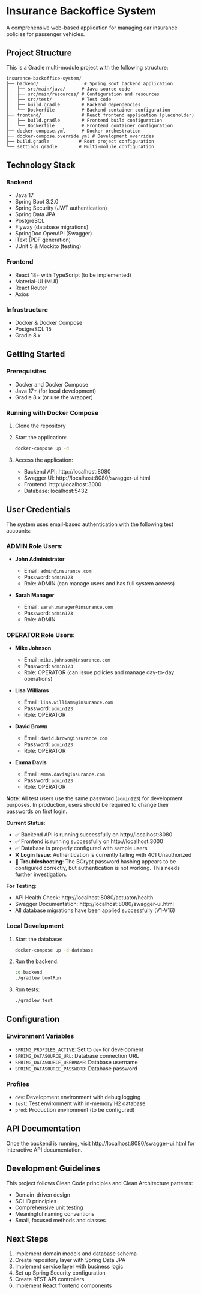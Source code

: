 # Insurance Backoffice System

A comprehensive web-based application for managing car insurance policies for passenger vehicles.

## Project Structure

This is a Gradle multi-module project with the following structure:

```
insurance-backoffice-system/
├── backend/                 # Spring Boot backend application
│   ├── src/main/java/      # Java source code
│   ├── src/main/resources/ # Configuration and resources
│   ├── src/test/           # Test code
│   ├── build.gradle        # Backend dependencies
│   └── Dockerfile          # Backend container configuration
├── frontend/               # React frontend application (placeholder)
│   ├── build.gradle        # Frontend build configuration
│   └── Dockerfile          # Frontend container configuration
├── docker-compose.yml      # Docker orchestration
├── docker-compose.override.yml # Development overrides
├── build.gradle           # Root project configuration
└── settings.gradle        # Multi-module configuration
```

## Technology Stack

### Backend
- Java 17
- Spring Boot 3.2.0
- Spring Security (JWT authentication)
- Spring Data JPA
- PostgreSQL
- Flyway (database migrations)
- SpringDoc OpenAPI (Swagger)
- iText (PDF generation)
- JUnit 5 & Mockito (testing)

### Frontend
- React 18+ with TypeScript (to be implemented)
- Material-UI (MUI)
- React Router
- Axios

### Infrastructure
- Docker & Docker Compose
- PostgreSQL 15
- Gradle 8.x

## Getting Started

### Prerequisites
- Docker and Docker Compose
- Java 17+ (for local development)
- Gradle 8.x (or use the wrapper)

### Running with Docker Compose

1. Clone the repository
2. Start the application:
   ```bash
   docker-compose up -d
   ```

3. Access the application:
   - Backend API: http://localhost:8080
   - Swagger UI: http://localhost:8080/swagger-ui.html
   - Frontend: http://localhost:3000
   - Database: localhost:5432

## User Credentials

The system uses email-based authentication with the following test accounts:

### ADMIN Role Users:
- **John Administrator**
  - Email: `admin@insurance.com`
  - Password: `admin123`
  - Role: ADMIN (can manage users and has full system access)

- **Sarah Manager**
  - Email: `sarah.manager@insurance.com`
  - Password: `admin123`
  - Role: ADMIN

### OPERATOR Role Users:
- **Mike Johnson**
  - Email: `mike.johnson@insurance.com`
  - Password: `admin123`
  - Role: OPERATOR (can issue policies and manage day-to-day operations)

- **Lisa Williams**
  - Email: `lisa.williams@insurance.com`
  - Password: `admin123`
  - Role: OPERATOR

- **David Brown**
  - Email: `david.brown@insurance.com`
  - Password: `admin123`
  - Role: OPERATOR

- **Emma Davis**
  - Email: `emma.davis@insurance.com`
  - Password: `admin123`
  - Role: OPERATOR

**Note**: All test users use the same password (`admin123`) for development purposes. In production, users should be required to change their passwords on first login.

**Current Status**: 
- ✅ Backend API is running successfully on http://localhost:8080
- ✅ Frontend is running successfully on http://localhost:3000  
- ✅ Database is properly configured with sample users
- ❌ **Login Issue**: Authentication is currently failing with 401 Unauthorized
- 🔧 **Troubleshooting**: The BCrypt password hashing appears to be configured correctly, but authentication is not working. This needs further investigation.

**For Testing**: 
- API Health Check: http://localhost:8080/actuator/health
- Swagger Documentation: http://localhost:8080/swagger-ui.html
- All database migrations have been applied successfully (V1-V16)

### Local Development

1. Start the database:
   ```bash
   docker-compose up -d database
   ```

2. Run the backend:
   ```bash
   cd backend
   ./gradlew bootRun
   ```

3. Run tests:
   ```bash
   ./gradlew test
   ```

## Configuration

### Environment Variables
- `SPRING_PROFILES_ACTIVE`: Set to `dev` for development
- `SPRING_DATASOURCE_URL`: Database connection URL
- `SPRING_DATASOURCE_USERNAME`: Database username
- `SPRING_DATASOURCE_PASSWORD`: Database password

### Profiles
- `dev`: Development environment with debug logging
- `test`: Test environment with in-memory H2 database
- `prod`: Production environment (to be configured)

## API Documentation

Once the backend is running, visit http://localhost:8080/swagger-ui.html for interactive API documentation.

## Development Guidelines

This project follows Clean Code principles and Clean Architecture patterns:
- Domain-driven design
- SOLID principles
- Comprehensive unit testing
- Meaningful naming conventions
- Small, focused methods and classes

## Next Steps

1. Implement domain models and database schema
2. Create repository layer with Spring Data JPA
3. Implement service layer with business logic
4. Set up Spring Security configuration
5. Create REST API controllers
6. Implement React frontend components